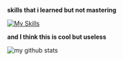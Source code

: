 **skills that i learned but not mastering**  

[![My Skills](https://skillicons.dev/icons?i=js,ts,html,css,react,tailwind,python,cpp,vim)](https://skillicons.dev)

**and I think this is cool but useless**

<img src="https://github-readme-stats.vercel.app/api?username=thanhhoann&show_icons=true&include_all_commits=true&theme=material-palenight" alt="my github stats" />


